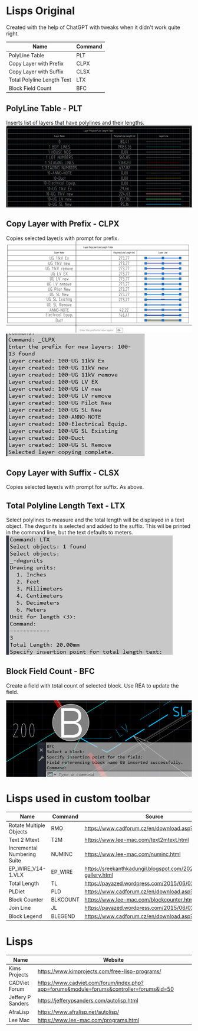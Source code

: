 # Lisps Original

Created with the help of ChatGPT with tweaks when it didn't work quite right.

| Name                       | Command |
|----------------------------|---------|
| PolyLine Table             | PLT     |
| Copy Layer with Prefix     | CLPX    |
| Copy Layer with Suffix     | CLSX    |
| Total Polyline Length Text | LTX     |
| Block Field Count          | BFC     |

## PolyLine Table - PLT

Inserts list of layers that have polylines and their lengths.
![alt text](images/image.png)
## Copy Layer with Prefix - CLPX

Copies selected layer/s with prompt for prefix.
![alt text](images/image-2.png)
![alt text](images/image-3.png)
## Copy Layer with Suffix - CLSX

Copies selected layer/s with prompt for suffix.  As above.

## Total Polyline Length Text - LTX

Select polylines to measure and the total length will be displayed in a text object.
The dwgunits is selected and added to the suffix.
This wil be printed in the command line, but the text defaults to meters.
![alt text](images/image-4.png)

## Block Field Count - BFC

Create a field with total count of selected block.
Use REA to update the field.

![alt text](images/image-5.png)

# Lisps used in custom toolbar

| Name                        | Command  | Source                                                            |
|-----------------------------|----------|-------------------------------------------------------------------|
| Rotate Multiple Objects     | RMO      | https://www.cadforum.cz/en/download.asp?fileID=3577               |
| Text 2 Mtext                | T2M      | https://www.lee-mac.com/text2mtext.html                           |
| Incremental Numbering Suite | NUMINC   | https://www.lee-mac.com/numinc.html                               |
| EP_WIRE_V14-1.VLX           | EP_WIRE  | https://sreekanthkadungil.blogspot.com/2024/03/photo-gallery.html |
| Total Length                | TL       | https://payazed.wordpress.com/2015/06/02/tl/                      |
| PLDiet                      | PLD      | https://www.cadforum.cz/en/download.asp?fileID=3078               |
| Block Counter               | BLKCOUNT | https://www.lee-mac.com/blockcounter.html                         |
| Join Line                   | JL       | https://payazed.wordpress.com/2015/06/02/jl/                      |
| Block Legend                | BLEGEND  | https://www.cadforum.cz/en/download.asp?fileID=928                |

# Lisps

| Name              | Website                                                                                  |
|-------------------|------------------------------------------------------------------------------------------|
| Kims Projects     | https://www.kimprojects.com/free-lisp-programs/                                          |
| CADViet Forum     | https://www.cadviet.com/forum/index.php?app=forums&module=forums&controller=forums&id=50 |
| Jeffery P Sanders | https://jefferypsanders.com/autolisp.html                                                |
| AfraLisp          | https://www.afralisp.net/autolisp/                                                       |
| Lee Mac           | https://www.lee-mac.com/programs.html                                                    |